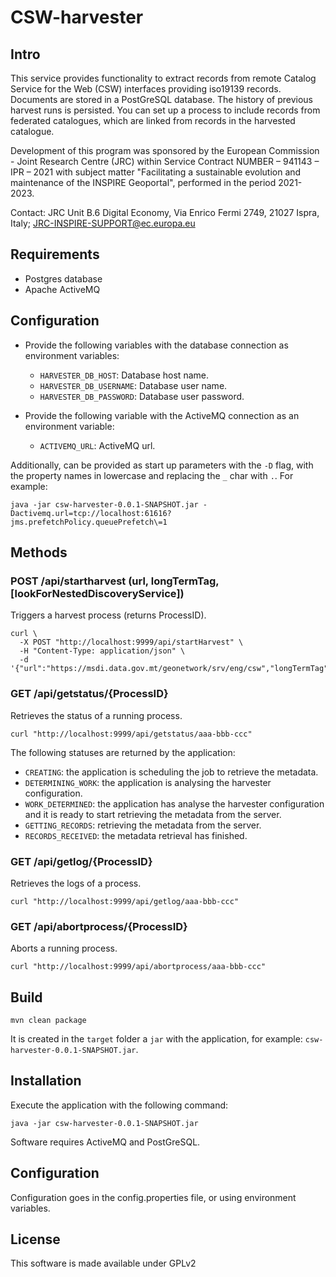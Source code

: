 # CSW-harvester

## Intro

This service provides functionality to extract records from remote Catalog Service for the Web (CSW) interfaces providing iso19139 records.
Documents are stored in a PostGreSQL database. The history of previous harvest runs is persisted. You can set up a process to include records 
from federated catalogues, which are linked from records in the harvested catalogue.

Development of this program was sponsored by the European Commission - Joint Research Centre (JRC) within Service 
Contract NUMBER – 941143 – IPR – 2021 with subject matter "Facilitating a sustainable evolution and maintenance of 
the INSPIRE Geoportal", performed in the period 2021-2023.

Contact: 
	JRC Unit B.6 Digital Economy, 
    Via Enrico Fermi 2749, 21027 Ispra, Italy; 
	JRC-INSPIRE-SUPPORT@ec.europa.eu

## Requirements

- Postgres database
- Apache ActiveMQ

## Configuration

- Provide the following  variables with the database connection as environment variables:
  - `HARVESTER_DB_HOST`: Database host name.
  - `HARVESTER_DB_USERNAME`: Database user name.
  - `HARVESTER_DB_PASSWORD`: Database user password.

- Provide the following variable with the ActiveMQ connection as an environment variable:
  - `ACTIVEMQ_URL`: ActiveMQ url.

Additionally, can be provided as start up parameters with the `-D` flag, with the property names in lowercase and replacing the `_` char with `.`. For example:

```
java -jar csw-harvester-0.0.1-SNAPSHOT.jar -Dactivemq.url=tcp://localhost:61616?jms.prefetchPolicy.queuePrefetch\=1
```

## Methods

### POST /api/startharvest (url, longTermTag, [lookForNestedDiscoveryService])

Triggers a harvest process (returns ProcessID).

```
curl \
  -X POST "http://localhost:9999/api/startHarvest" \  
  -H "Content-Type: application/json" \
  -d '{"url":"https://msdi.data.gov.mt/geonetwork/srv/eng/csw","longTermTag":"MT","lookForNestedDiscoveryService":false}'
```

### GET /api/getstatus/{ProcessID}

Retrieves the status of a running process.

```
curl "http://localhost:9999/api/getstatus/aaa-bbb-ccc"
```

The following statuses are returned by the application:

- `CREATING`: the application is scheduling the job to retrieve the metadata.
- `DETERMINING_WORK`: the application is analysing the harvester configuration.
- `WORK_DETERMINED`: the application has analyse the harvester configuration and it is ready to start retrieving the metadata from the server.
- `GETTING_RECORDS`: retrieving the metadata from the server.
- `RECORDS_RECEIVED`: the metadata retrieval has finished.

###  GET /api/getlog/{ProcessID}

Retrieves the logs of a process.

```
curl "http://localhost:9999/api/getlog/aaa-bbb-ccc"
```

###  GET /api/abortprocess/{ProcessID}

Aborts a running process.

```
curl "http://localhost:9999/api/abortprocess/aaa-bbb-ccc"
```

## Build

```
mvn clean package
```

It is created in the `target` folder a `jar` with the application, for example: `csw-harvester-0.0.1-SNAPSHOT.jar`.

## Installation

Execute the application with the following command:

```
java -jar csw-harvester-0.0.1-SNAPSHOT.jar
```

Software requires ActiveMQ and PostGreSQL. 

## Configuration

Configuration goes in the config.properties file, or using environment variables.

## License

This software is made available under GPLv2
